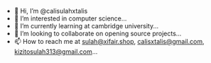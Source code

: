 - 👋 Hi, I’m @calisulahxtalis
- 👀 I’m interested in computer science...
- 🌱 I’m currently learning at cambridge university...
- 💞️ I’m looking to collaborate on opening source projects...
- 📫 How to reach me at sulah@xifair.shop, calisxtalis@gmail.com, kizitosulah313@gmail.com...

<!---
calisulahxtalis/calisulahxtalis is a ✨ special ✨ repository because its `README.md` (this file) appears on your GitHub profile.
You can click the Preview link to take a look at your changes.
--->

